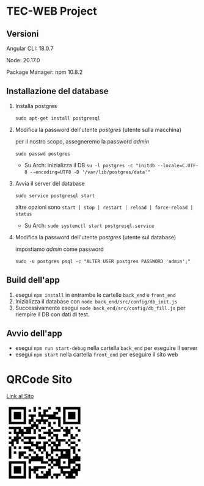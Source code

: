 # TEC-WEB Project

## Versioni
Angular CLI: 18.0.7

Node: 20.17.0

Package Manager: npm 10.8.2

## Installazione del database
1. Installa postgres

    `sudo apt-get install postgresql`
1. Modifica la password dell'utente *postgres* (utente sulla macchina)

    per il nostro scopo, assegneremo la password *admin*

    `sudo passwd postgres`
   - Su Arch: inizializza il DB `su -l postgres -c "initdb --locale=C.UTF-8 --encoding=UTF8 -D '/var/lib/postgres/data'"`
1. Avvia il server del database

    `sudo service postgresql start`

    altre opzioni sono `start | stop | restart | reload | force-reload | status`
   - Su Arch: `sudo systemctl start postgresql.service`
        
1. Modifica la password dell'utente *postgres* (utente sul database)

    impostiamo *admin* come password

    `sudo -u postgres psql -c "ALTER USER postgres PASSWORD 'admin';"`

## Build dell'app
1. esegui `npm install` in entrambe le cartelle `back_end` e `front_end`
1. Inizializza il database con `node back_end/src/config/db_init.js`
1. Successivamente esegui `node back_end/src/config/db_fill.js` per riempire il DB con dati di test.

## Avvio dell'app
- esegui `npm run start-debug` nella cartella `back_end` per eseguire il server
- esegui `npm start` nella cartella `front_end` per eseguire il sito web

# QRCode Sito
[Link al Sito](https://tec-web-project-frontend.onrender.com)

<img src="./qrcode.png" alt="QR Code" width="200"/>


